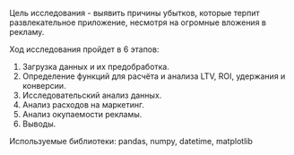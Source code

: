 Цель исследования - выявить причины убытков, которые терпит развлекательное приложение, несмотря на огромные вложения в рекламу.

Ход исследования пройдет в 6 этапов:
1.	Загрузка данных и их предобработка.
2.	Определение функций для расчёта и анализа LTV, ROI, удержания и конверсии.
3.	Исследовательский анализ данных.
4.	Анализ расходов на маркетинг.
5.	Анализ окупаемости рекламы.
6.	Выводы.

Используемые библиотеки: pandas, numpy, datetime, matplotlib
